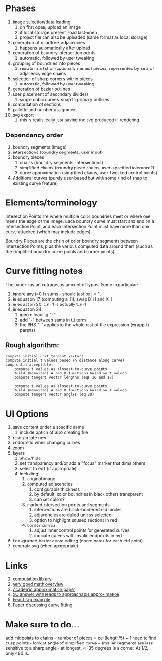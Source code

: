 # Phases

1. image selection/data loading
    1. on first open, upload an image
    1. if local storage present, load last-open
    1. project file can also be uploaded (same format as local storage)
1. generation of quadtree, adjacencies
    1. happens automatically after upload
1. generation of boundry intersection points
    1. automatic, followed by user tweaking
1. grouping of boundries into pieces
    1. results in a list of (optionally named) pieces, represented by
    sets of adjacency edge chains
1. selection of sharp corners within pieces
    1. automatic, followed by user tweaking
1. generation of bezier outlines
1. user placement of secondary dividers
    1. single cubic curves, snap to primary outlines
1. computation of sections
1. pallette and number assignment
1. svg export
    1. this is realistically just saving the svg produced in rendering.

## Dependency order

1. boundry segments (image)
1. intersections (boundry segments, user input)
1. boundry pieces
    1. chains (boundry segments, intersections)
    1. simplified chains (boundry piece chains, user-specified tolerance?)
    1. curve approximation (simplified chains, user-tweaked control points)
1. Additional curves (purely user-based but with some kind of snap to existing curve feature)

# Elements/terminology

Intesection Points are where multiple color boundries meet or where one meets
the edge of the image. Each boundry curve must start and end on a Intersection
Point, and each Intersection Point must have more than one curve attached (which
may include edges).

Boundry Pieces are the chain of color boundry segments between Intersection
Points, plus the various computed data around them (such as the simplified
boundry curve points and corner points).

# Curve fitting notes

The paper has an outrageous amount of typos. Some in particular:
1. ignore any j=0 in sums - should just be j = 1.
1. in equation 17 (computing a_i1), swap D_i1 and X_i
1. in equation 20, t_n+1 is actually t_n-1
1. in equation 24:
    1. ignore leading "-"
    1. add "-" between sums in t_i term
    1. the RHS "-" applies to the whole rest of the expression (wrapp in parens)

## Rough algorithm:

```
Compute initial unit tangent vectors
compute initial t values based on distance along curve)
Loop until acceptable:
    compute t values as closest-to-curve points
    Build (memoized) A and B functions based on t values
    compute tangent vector lengths (eqs 16 and 17)

    compute t values as closest-to-curve points
    Build (memoized) A and B functions based on t values
    compute tangent vector angles (eq 28)
```

# UI Options

1. save content under a specific name
    1. include option of also creating file
1. reset/create new
1. undo/redo when changing curves
1. zoom
1. layers
    1. show/hide
    1. set transparency and/or add a "focus" marker that dims others
    1. select to edit (if appropriate)
    1. including:
        1. original image
        1. computed adjacencies
            1. configurable thickness
            1. by default, color boundries in black others transparent
            1. can set colors?
        1. marked intersection points and segments
            1. intersections are black-bordered red circles
            1. adjacencies are dulled unless selected
            1. option to highlight unused sections in red
        1. border curves
            1. adjust inner control points for generated curves
            1. indicate curves with invalid endpoints in red
1. fine-grained bezier curve editing (coordinates for each ctrl point)
1. generate svg (when appropriate)

# Links

1. [computation library](https://pomax.github.io/bezierjs/)
1. [very good math overview](https://pomax.github.io/bezierinfo/)
1. [Academic approximation paper](http://citeseerx.ist.psu.edu/viewdoc/download?doi=10.1.1.96.5193&rep=rep1&type=pdf)
1. [SO answer with leads to approachable approximation](https://stackoverflow.com/questions/14319288/bezier-curve-approximation-for-large-amount-of-points)
1. [React svg example](https://www.joshwcomeau.com/posts/dynamic-bezier-curves)
1. [Paper discussing curve fitting](http://citeseerx.ist.psu.edu/viewdoc/download?doi=10.1.1.96.5193&rep=rep1&type=pdf)

# Make sure to do...
add midpoints to chains
    - number of pieces = ceil(length/5) + 1
need to find cusp points
    - look at angle of simplified curve
    - smaller segments are less sensitive to a sharp angle
    - at longest, < 135 degrees is a corner. At 1/2, only <90 is.
